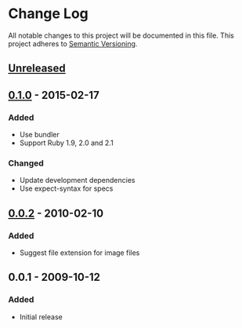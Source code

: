 # Change Log
All notable changes to this project will be documented in this file.
This project adheres to [Semantic Versioning](http://semver.org/).

## [Unreleased][unreleased]

## [0.1.0] - 2015-02-17
### Added
- Use bundler
- Support Ruby 1.9, 2.0 and 2.1
### Changed
- Update development dependencies
- Use expect-syntax for specs

## [0.0.2] - 2010-02-10
### Added
- Suggest file extension for image files

## 0.0.1 - 2009-10-12
### Added
- Initial release

[unreleased]: https://github.com/ariejan/mimer/compare/v0.1.0...HEAD
[0.1.0]: https://github.com/ariejan/mimer/compare/v0.0.2...v0.1.0
[0.0.2]: https://github.com/ariejan/mimer/compare/v0.0.1...v0.0.2
